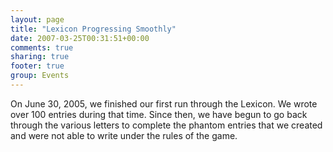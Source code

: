 ```yaml
---
layout: page
title: "Lexicon Progressing Smoothly"
date: 2007-03-25T00:31:51+00:00
comments: true
sharing: true
footer: true
group: Events
---
```


<a name='teaser'></a>
On June 30, 2005, we finished our first run through the Lexicon. We wrote over 100 entries during that time. Since then, we have begun to go back through the various letters to complete the phantom entries that we created and were not able to write under the rules of the game.
<a name='body'></a>
